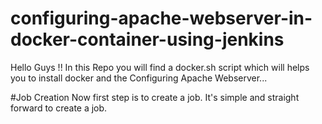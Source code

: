 # configuring-apache-webserver-in-docker-container-using-jenkins
Hello Guys !! In this Repo you will find a docker.sh script which will helps you to install docker and the Configuring Apache Webserver...

#Job Creation
Now first step is to create a job. It's simple and straight forward to create a job.
